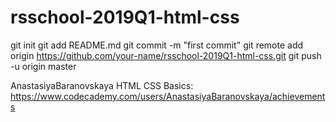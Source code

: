 # rsschool-2019Q1-html-css
git init
git add README.md
git commit -m "first commit"
git remote add origin https://github.com/your-name/rsschool-2019Q1-html-css.git
git push -u origin master

AnastasiyaBaranovskaya
HTML CSS Basics: https://www.codecademy.com/users/AnastasiyaBaranovskaya/achievements
